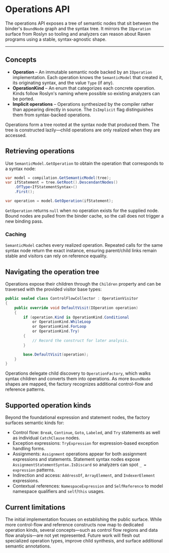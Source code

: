 # Operations API

The operations API exposes a tree of semantic nodes that sit between the binder's
`BoundNode` graph and the syntax tree. It mirrors the `IOperation` surface from
Roslyn so tooling and analyzers can reason about Raven programs using a stable,
syntax-agnostic shape.

---

## Concepts

- **Operation** – An immutable semantic node backed by an `IOperation`
  implementation. Each operation knows the `SemanticModel` that created it, its
  originating syntax, and the value `Type` (if any).
- **OperationKind** – An enum that categorizes each concrete operation. Kinds
  follow Roslyn's naming where possible so existing analyzers can be ported.
- **Implicit operations** – Operations synthesized by the compiler rather than
  appearing directly in source. The `IsImplicit` flag distinguishes them from
  syntax-backed operations.

Operations form a tree rooted at the syntax node that produced them. The tree is
constructed lazily—child operations are only realized when they are accessed.

## Retrieving operations

Use `SemanticModel.GetOperation` to obtain the operation that corresponds to a
syntax node:

```csharp
var model = compilation.GetSemanticModel(tree);
var ifStatement = tree.GetRoot().DescendantNodes()
    .OfType<IfStatementSyntax>()
    .First();

var operation = model.GetOperation(ifStatement);
```

`GetOperation` returns `null` when no operation exists for the supplied node.
Bound nodes are pulled from the binder cache, so the call does not trigger a new
binding pass.

### Caching

`SemanticModel` caches every realized operation. Repeated calls for the same
syntax node return the exact instance, ensuring parent/child links remain stable
and visitors can rely on reference equality.

## Navigating the operation tree

Operations expose their children through the `Children` property and can be
traversed with the provided visitor base types:

```csharp
public sealed class ControlFlowCollector : OperationVisitor
{
    public override void DefaultVisit(IOperation operation)
    {
        if (operation.Kind is OperationKind.Conditional
            or OperationKind.WhileLoop
            or OperationKind.ForLoop
            or OperationKind.Try)
        {
            // Record the construct for later analysis.
        }

        base.DefaultVisit(operation);
    }
}
```

Operations delegate child discovery to `OperationFactory`, which walks syntax
children and converts them into operations. As more `BoundNode` shapes are
mapped, the factory recognizes additional control-flow and reference patterns.

## Supported operation kinds

Beyond the foundational expression and statement nodes, the factory surfaces
semantic kinds for:

- Control flow: `Break`, `Continue`, `Goto`, `Labeled`, and `Try` statements as
  well as individual `CatchClause` nodes.
- Exception expressions: `TryExpression` for expression-based exception
  handling forms.
- Assignments: `Assignment` operations appear for both assignment expressions
  and statements. Statement syntax nodes expose `AssignmentStatementSyntax.IsDiscard`
  so analyzers can spot `_ = expression` patterns.
- Indirection and access: `AddressOf`, `ArrayElement`, and `IndexerElement`
  expressions.
- Contextual references: `NamespaceExpression` and `SelfReference` to model
  namespace qualifiers and `self`/`this` usages.

## Current limitations

The initial implementation focuses on establishing the public surface. While
more control-flow and reference constructs now map to dedicated operation
kinds, several concepts—such as control flow regions and data flow analysis—are
not yet represented. Future work will flesh out specialized operation types,
improve child synthesis, and surface additional semantic annotations.
